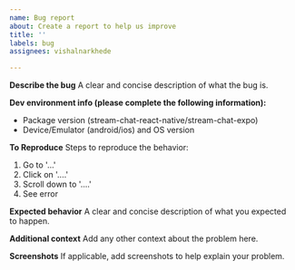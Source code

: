 ```yaml
---
name: Bug report
about: Create a report to help us improve
title: ''
labels: bug
assignees: vishalnarkhede

---
```


**Describe the bug**
A clear and concise description of what the bug is.

**Dev environment info (please complete the following information):**
 - Package version (stream-chat-react-native/stream-chat-expo)
 - Device/Emulator (android/ios) and OS version

**To Reproduce**
Steps to reproduce the behavior:
1. Go to '...'
2. Click on '....'
3. Scroll down to '....'
4. See error

**Expected behavior**
A clear and concise description of what you expected to happen.

**Additional context**
Add any other context about the problem here.


**Screenshots**
If applicable, add screenshots to help explain your problem.
